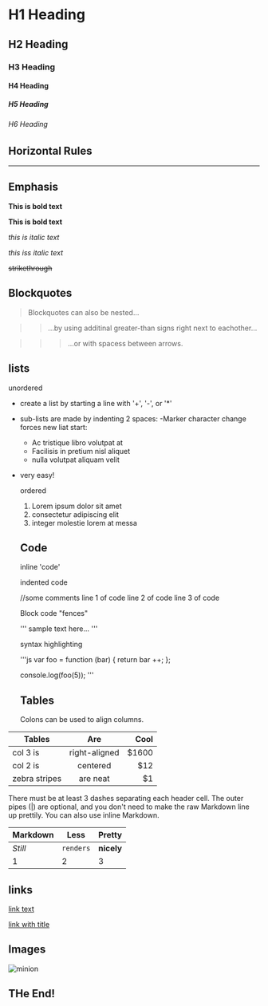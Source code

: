 # H1 Heading  
## H2 Heading
### H3 Heading
#### H4 Heading
##### H5 Heading
###### H6 Heading


## Horizontal Rules

___


## Emphasis

**This is bold text**

__This is bold text__

*this is italic text*

_this iss italic text_

~~strikethrough~~


## Blockquotes

>Blockquotes can also be nested...

>>...by using additinal greater-than signs  right next to eachother...

> > > ...or with spacess between arrows.

## lists

unordered

+ create a list by starting a line with '+', '-', or '*'
+ sub-lists are made by indenting  2 spaces:
-Marker character change forces new liat start:
    * Ac tristique libro volutpat at
    + Facilisis in pretium nisl aliquet
    - nulla volutpat aliquam velit
+ very easy!

  ordered

  1. Lorem ipsum dolor sit amet
  2. consectetur adipiscing elit
  3. integer molestie lorem at messa

  ## Code

  inline 'code'
  
  indented code

    //some comments
    line 1 of  code
    line  2 of code
    line 3 of code

  Block code "fences"

  '''
  sample text here...
  '''

  syntax highlighting

  '''js
  var foo = function (bar) {
  return bar ++;
  };


  console.log(foo(5));
  '''

  ## Tables

  Colons can be used to align columns.

| Tables        | Are           | Cool  |
| ------------- |:-------------:| -----:|
| col 3 is      | right-aligned | $1600 |
| col 2 is      | centered      |   $12 |
| zebra stripes | are neat      |    $1 |

There must be at least 3 dashes separating each header cell.
The outer pipes (|) are optional, and you don't need to make the 
raw Markdown line up prettily. You can also use inline Markdown.

Markdown | Less | Pretty
--- | --- | ---
*Still* | `renders` | **nicely**
1 | 2 | 3

## links

[link text](http://dev.nodeca.com)

[link  with  title](http://nodeca.github.io/pica/demo/ "title text!")

## Images
![minion](https://octodex.github.com/images/minion.png)

## THe End!


  

